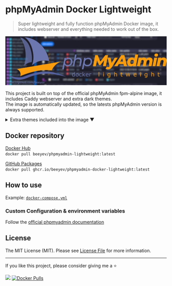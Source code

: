 # phpMyAdmin Docker Lightweight

> Super lightweight and fully function phpMyAdmin Docker image, it includes webserver and everything needed to work out of the box.

<p align="center"><a href="https://github.com/beeyev/phpmyadmin-docker-lightweight/"><img src="https://github.com/beeyev/phpmyadmin-docker-lightweight/raw/master/docs/phpmyadmin-docker-lightweight-withbg.jpg"></a></p>

This project is built on top of the official phpMyAdmin fpm-alpine image, it includes Caddy webserver and extra dark themes.  
The image is automatically updated, so the latests phpMyAdmin version is always supported.

<details>
<summary>Extra themes included into the image ▼</summary>

`blueberry`

![](https://github.com/beeyev/phpmyadmin-docker-lightweight/raw/master/docs/theme-blueberry.png)


`BooDark`

![](https://github.com/beeyev/phpmyadmin-docker-lightweight/raw/master/docs/theme-BooDark.png)

</details>

## Docker repository
[Docker Hub](https://hub.docker.com/r/beeyev/phpmyadmin-lightweight)  
`docker pull beeyev/phpmyadmin-lightweight:latest`  
  
[GitHub Packages](https://github.com/beeyev/phpmyadmin-docker-lightweight/pkgs/container/phpmyadmin-docker-lightweight)  
`docker pull ghcr.io/beeyev/phpmyadmin-docker-lightweight:latest`

## How to use

Example: [`docker-compose.yml`](https://github.com/beeyev/phpmyadmin-docker-lightweight/raw/master/docker-compose.yml)

### Custom Configuration & environment variables

Follow the [official phpmyadmin documentation](https://github.com/phpmyadmin/docker#adding-custom-configuration)

## License

The MIT License (MIT). Please see [License File](https://github.com/beeyev/phpmyadmin-docker-lightweight/blob/master/LICENSE) for more information.

---
If you like this project, please consider giving me a ⭐  

![](https://visitor-badge.laobi.icu/badge?page_id=beeyev.phpmyadmin-docker-lightweight) [![Docker Pulls](https://img.shields.io/docker/pulls/beeyev/phpmyadmin-lightweight)](https://hub.docker.com/r/beeyev/phpmyadmin-lightweight)
